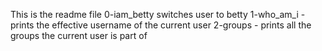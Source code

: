 This is the readme file
0-iam_betty switches user to betty
1-who_am_i - prints the effective username of the current user
2-groups - prints all the groups the current user is part of
